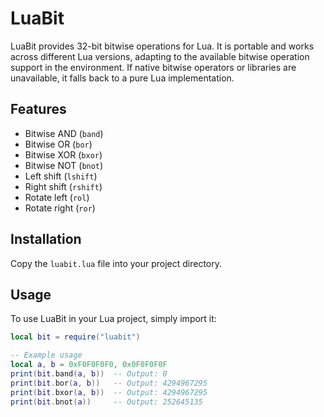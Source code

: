 # LuaBit

LuaBit provides 32-bit bitwise operations for Lua. It is portable and works across different Lua versions, adapting to the available bitwise operation support in the environment. If native bitwise operators or libraries are unavailable, it falls back to a pure Lua implementation.

## Features

- Bitwise AND (`band`)
- Bitwise OR (`bor`)
- Bitwise XOR (`bxor`)
- Bitwise NOT (`bnot`)
- Left shift (`lshift`)
- Right shift (`rshift`)
- Rotate left (`rol`)
- Rotate right (`ror`)

## Installation

Copy the `luabit.lua` file into your project directory.

## Usage

To use LuaBit in your Lua project, simply import it:

```lua
local bit = require("luabit")

-- Example usage
local a, b = 0xF0F0F0F0, 0x0F0F0F0F
print(bit.band(a, b))  -- Output: 0
print(bit.bor(a, b))   -- Output: 4294967295
print(bit.bxor(a, b))  -- Output: 4294967295
print(bit.bnot(a))     -- Output: 252645135
```
